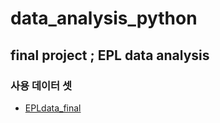 # data_analysis_python

## final project ; EPL data analysis
### 사용 데이터 셋

- [EPLdata_final](https://www.kaggle.com/mauryashubham/english-premier-league-players-dataset/downloads/english-premier-league-players-dataset-201718.zip/1)

